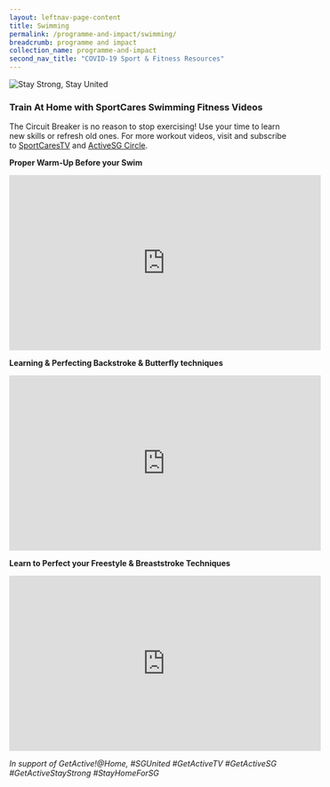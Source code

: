 ```yaml
---
layout: leftnav-page-content
title: Swimming
permalink: /programme-and-impact/swimming/
breadcrumb: programme and impact
collection_name: programme-and-impact
second_nav_title: "COVID-19 Sport & Fitness Resources"
---
```


![Stay Strong, Stay United](/images/staystrongstayunited.jpg)

### Train At Home with SportCares Swimming Fitness Videos 

The Circuit Breaker is no reason to stop exercising! Use your time to learn new skills or refresh old ones. For more workout videos, visit and subscribe to [SportCaresTV](http://www.youtube.com/c/SportCaresTV) and [ActiveSG Circle](https://circle.myactivesg.com/).

__Proper Warm-Up Before your Swim__
<iframe width="560" height="315" src="https://www.youtube.com/embed/dViqsX7ezkc" frameborder="0" allow="accelerometer; autoplay; encrypted-media; gyroscope; picture-in-picture" allowfullscreen></iframe>

__Learning & Perfecting Backstroke & Butterfly techniques__
<iframe width="560" height="315" src="https://www.youtube.com/embed/9fX_l-8Y3kw" frameborder="0" allow="accelerometer; autoplay; encrypted-media; gyroscope; picture-in-picture" allowfullscreen></iframe>

__Learn to Perfect your Freestyle & Breaststroke Techniques__
<iframe width="560" height="315" src="https://www.youtube.com/embed/oF6xnZ8BLB0" frameborder="0" allow="accelerometer; autoplay; encrypted-media; gyroscope; picture-in-picture" allowfullscreen></iframe>

*In support of GetActive!@Home, #SGUnited #GetActiveTV #GetActiveSG #GetActiveStayStrong #StayHomeForSG*
